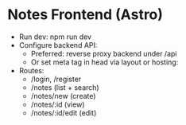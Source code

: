 # Notes Frontend (Astro)

- Run dev: npm run dev
- Configure backend API:
  - Preferred: reverse proxy backend under /api
  - Or set meta tag in head via layout or hosting:
    <meta name="PUBLIC_NOTES_API_BASE" content="https://backend.example.com">
- Routes:
  - /login, /register
  - /notes (list + search)
  - /notes/new (create)
  - /notes/:id (view)
  - /notes/:id/edit (edit)
